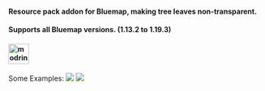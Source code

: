 #### Resource pack addon for Bluemap, making tree leaves non-transparent. 
#### Supports all Bluemap versions. (1.13.2 to 1.19.3)
#### <a href="https://modrinth.com/resourcepack/bluemap-NTTL"> <img alt="modrinth" height="40" src="https://cdn.jsdelivr.net/npm/@intergrav/devins-badges@3/assets/compact/available/modrinth_46h.png"></a>


Some Examples:
![ ](https://cdn-raw.modrinth.com/data/fG8iGgxB/images/03b852e615d3f54da1d856acd53e017a4b2ba6a0.png)
![ ](https://cdn-raw.modrinth.com/data/fG8iGgxB/images/7519a3d9addb75f58e44e2d00208851f0047b8c1.png)
